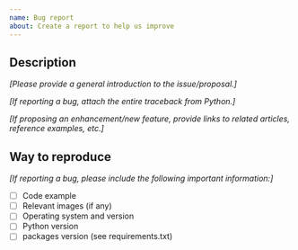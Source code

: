```yaml
---
name: Bug report
about: Create a report to help us improve
---
```


## Description

_\[Please provide a general introduction to the issue/proposal.\]_

_\[If reporting a bug, attach the entire traceback from Python.\]_

_\[If proposing an enhancement/new feature, provide links to related articles, reference examples, etc.\]_

## Way to reproduce

_\[If reporting a bug, please include the following important information:\]_

- [ ] Code example
- [ ] Relevant images (if any)
- [ ] Operating system and version
- [ ] Python version
- [ ] packages version (see requirements.txt)
